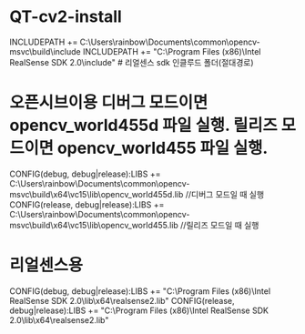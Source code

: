 # QT-cv2-install

INCLUDEPATH += C:\Users\rainbow\Documents\common\opencv-msvc\build\include
INCLUDEPATH += "C:\Program Files (x86)\Intel RealSense SDK 2.0\include" # 리얼센스 sdk 인클루드 폴더(절대경로)


# 오픈시브이용 디버그 모드이면 opencv_world455d 파일 실행. 릴리즈 모드이면 opencv_world455 파일 실행.
CONFIG(debug, debug|release):LIBS += C:\Users\rainbow\Documents\common\opencv-msvc\build\x64\vc15\lib\opencv_world455d.lib //디버그 모드일 때 실행
CONFIG(release, debug|release):LIBS += C:\Users\rainbow\Documents\common\opencv-msvc\build\x64\vc15\lib\opencv_world455.lib //릴리즈 모드일 때 실행

# 리얼센스용
CONFIG(debug, debug|release):LIBS += "C:\Program Files (x86)\Intel RealSense SDK 2.0\lib\x64\realsense2.lib"
CONFIG(release, debug|release):LIBS += "C:\Program Files (x86)\Intel RealSense SDK 2.0\lib\x64\realsense2.lib"
